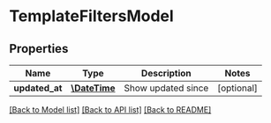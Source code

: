 # TemplateFiltersModel

## Properties
Name | Type | Description | Notes
------------ | ------------- | ------------- | -------------
**updated_at** | [**\DateTime**](\DateTime.md) | Show updated since | [optional] 

[[Back to Model list]](../README.md#documentation-for-models) [[Back to API list]](../README.md#documentation-for-api-endpoints) [[Back to README]](../README.md)


